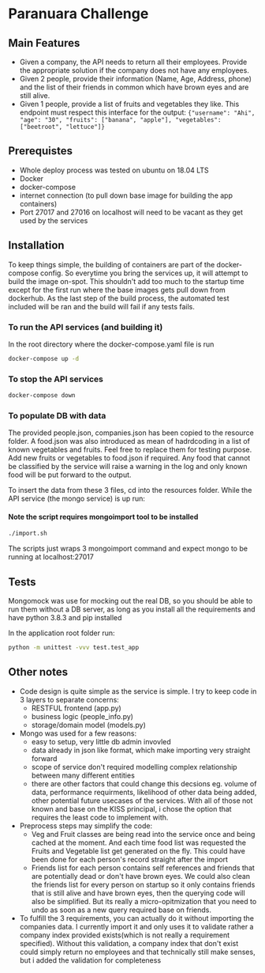 # Paranuara Challenge

## Main Features

* Given a company, the API needs to return all their employees. Provide the appropriate solution if the company does not have any employees.
* Given 2 people, provide their information (Name, Age, Address, phone) and the list of their friends in common which have brown eyes and are still alive.
* Given 1 people, provide a list of fruits and vegetables they like. This endpoint must respect this interface for the output: `{"username": "Ahi", "age": "30", "fruits": ["banana", "apple"], "vegetables": ["beetroot", "lettuce"]}`

## Prerequistes

* Whole deploy process was tested on ubuntu on 18.04 LTS
* Docker
* docker-compose
* internet connection (to pull down base image for building the app containers)
* Port 27017 and 27016 on localhost will need to be vacant as they get used by the services

## Installation

To keep things simple, the building of containers are part of the docker-compose config. So everytime you bring the services up, it will attempt to build the image on-spot. This shouldn't add too much to the startup time except for the first run where the base images gets pull down from dockerhub. As the last step of the build process, the automated test included will be ran and the build will fail if any tests fails. 

### To run the API services (and building it)

In the root directory where the docker-compose.yaml file is run

```sh
docker-compose up -d 
```

### To stop the API services

```sh
docker-compose down
```

### To populate DB with data

The provided people.json, companies.json has been copied to the resource folder. A food.json was also introduced as mean of hadrdcoding in a list of known vegetables and fruits. Feel free to replace them for testing purpose. Add new fruits or vegetables to food.json if required. Any food that cannot be classified by the service will raise a warning in the log and only known food will be put forward to the output.

To insert the data from these 3 files, cd into the resources folder. While the API service (the mongo service) is up run:

#### Note the script requires mongoimport tool to be installed

```sh
./import.sh
```

The scripts just wraps 3 mongoimport command and expect mongo to be running at localhost:27017

## Tests

Mongomock was use for mocking out the real DB, so you should be able to run them without a DB server, as long as you install all the requirements and have python 3.8.3 and pip installed

In the application root folder run:
```sh
python -m unittest -vvv test.test_app
```

## Other notes

* Code design is quite simple as the service is simple. I try to keep code in 3 layers to separate concerns:
  * RESTFUL frontend (app.py)
  * business logic (people_info.py)
  * storage/domain model (models.py)
* Mongo was used for a few reasons:
  * easy to setup, very little db admin invovled
  * data already in json like format, which make importing very straight forward
  * scope of service don't required modelling complex relationship between many different entities
  * there are other factors that could change this decsions eg. volume of data, performance requirments, likelihood of other data being added,  other potential future usecases of the services. With all of those not known and base on the KISS principal, i chose the option that requires the least code to implement with.
* Preprocess steps may simplify the code:
  * Veg and Fruit classes are being read into the service once and being cached at the moment. And each time food list was requested the Fruits and Vegetable list get generated on the fly. This could have been done for each person's record straight after the import
  * Friends list for each person contains self references and friends that are potentially dead or don't have brown eyes. We could also clean the friends list for every person on startup so it only contains friends that is still alive and have brown eyes, then the querying code will also be simplified. But its really a micro-opitmization that you need to undo as soon as a new query required base on friends.
* To fulfill the 3 requirements, you can actually do it without importing the companies data. I currently import it and only uses it to validate rather a company index provided exists(which is not really a requirement specified). Without this validation, a company index that don't exist could simply return no employees and that technically still make senses, but i added the validation for completeness 
